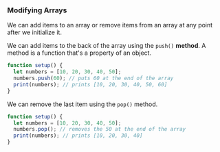### Modifying Arrays

We can add items to an array or remove items from an array at any point after we initialize it. 

We can add items to the back of the array using the `push()` **method**. A method is a function that's a property of an object.

```js
function setup() {
  let numbers = [10, 20, 30, 40, 50]; 
  numbers.push(60); // puts 60 at the end of the array
  print(numbers); // prints [10, 20, 30, 40, 50, 60]
}
```

We can remove the last item using the `pop()` method.

```js
function setup() {
  let numbers = [10, 20, 30, 40, 50]; 
  numbers.pop(); // removes the 50 at the end of the array
  print(numbers); // prints [10, 20, 30, 40]
}
```
